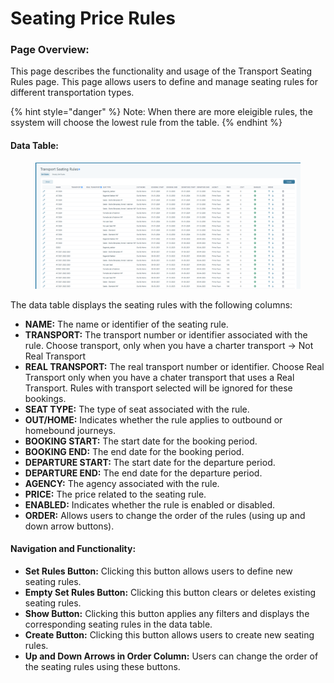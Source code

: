 # Seating Price Rules

### **Page Overview:**

This page describes the functionality and usage of the Transport Seating Rules page. This page allows users to define and manage seating rules for different transportation types.

{% hint style="danger" %}
Note: When there are more eleigible rules, the ssystem will choose the lowest rule from the table.
{% endhint %}

#### &#x20;**Data Table:**

<figure><img src=".gitbook/assets/image (3) (1) (1) (1) (1) (1) (1) (1) (1) (1) (1) (1) (1) (1) (1) (1) (1) (1) (1) (1) (1) (1) (1) (1) (1) (1) (1) (1) (1) (1) (1) (1) (1) (1).png" alt=""><figcaption></figcaption></figure>

The data table displays the seating rules with the following columns:

* **NAME:** The name or identifier of the seating rule.
* **TRANSPORT:** The transport number or identifier associated with the rule. Choose transport, only when you have a charter transport -> Not Real Transport
* **REAL TRANSPORT:** The real transport number or identifier. Choose Real Transport only when you have a chater transport that uses a Real Transport. Rules with transport selected will be ignored for these bookings.
* **SEAT TYPE:** The type of seat associated with the rule.
* **OUT/HOME:** Indicates whether the rule applies to outbound or homebound journeys.
* **BOOKING START:** The start date for the booking period.
* **BOOKING END:** The end date for the booking period.
* **DEPARTURE START:** The start date for the departure period.
* **DEPARTURE END:** The end date for the departure period.
* **AGENCY:** The agency associated with the rule.
* **PRICE:** The price related to the seating rule.
* **ENABLED:** Indicates whether the rule is enabled or disabled.
* **ORDER:** Allows users to change the order of the rules (using up and down arrow buttons).

#### **Navigation and Functionality:**

* **Set Rules Button:** Clicking this button allows users to define new seating rules.
* **Empty Set Rules Button:** Clicking this button clears or deletes existing seating rules.
* **Show Button:** Clicking this button applies any filters and displays the corresponding seating rules in the data table.
* **Create Button:** Clicking this button allows users to create new seating rules.
* **Up and Down Arrows in Order Column:** Users can change the order of the seating rules using these buttons.
